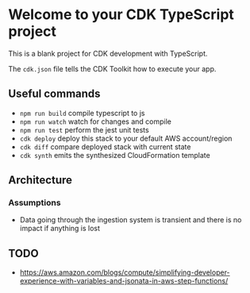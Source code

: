 # Welcome to your CDK TypeScript project

This is a blank project for CDK development with TypeScript.

The `cdk.json` file tells the CDK Toolkit how to execute your app.

## Useful commands

* `npm run build`   compile typescript to js
* `npm run watch`   watch for changes and compile
* `npm run test`    perform the jest unit tests
* `cdk deploy`      deploy this stack to your default AWS account/region
* `cdk diff`        compare deployed stack with current state
* `cdk synth`       emits the synthesized CloudFormation template

## Architecture

### Assumptions

* Data going through the ingestion system is transient and there is no impact if anything is lost

## TODO

* <https://aws.amazon.com/blogs/compute/simplifying-developer-experience-with-variables-and-jsonata-in-aws-step-functions/>
